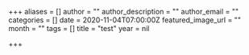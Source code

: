 +++
aliases = []
author = ""
author_description = ""
author_email = ""
categories = []
date = 2020-11-04T07:00:00Z
featured_image_url = ""
month = ""
tags = []
title = "test"
year = nil

+++

